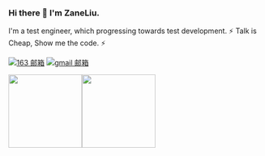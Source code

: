 ### Hi there 👋 I'm ZaneLiu.

I'm a test engineer, which progressing towards test development. ⚡ Talk is Cheap, Show me the code. ⚡

[![163 邮箱](https://img.shields.io/badge/-163%20Mail-FC1F1F?style=plastic&link=mailto:lzy291980138@163.com)](mailto:lzy291980138@163.com)
[![gmail 邮箱](https://img.shields.io/badge/Gmail-D14836?logo=gmail&logoColor=white)](mailto:lzy291980138@gmail.com)

[<span><img src="https://github-readme-stats.vercel.app/api/top-langs/?username=LemonLzy&layout=compact&hide=java" height=145/></span><span><img src="https://github-readme-stats.vercel.app/api?username=LemonLzy&count_private=true&show_icons=true" height=145/></span>](https://lemonlzy.cn/)

